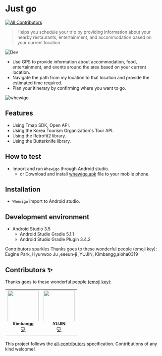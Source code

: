 # Just go
<!-- ALL-CONTRIBUTORS-BADGE:START - Do not remove or modify this section -->
[![All Contributors](https://img.shields.io/badge/all_contributors-2-orange.svg?style=flat-square)](#contributors-)
<!-- ALL-CONTRIBUTORS-BADGE:END -->
> Helps you schedule your trip by providing information about your nearby restaurants, entertainment, and accommodation based on your current location

![Dev][dev-image]
- Use GPS to provide information about accommodation, food, entertainment, and events around the area based on your current location.
- Navigate the path from my location to that location and provide the estimated time required.
- Plan your itinerary by confirming where you want to go.

![whewigo](https://user-images.githubusercontent.com/25261274/77049535-99753000-6a0b-11ea-8dec-d6432f0f8b5c.gif)

## Features
- Using Tmap SDK, Open API.
- Using the Korea Tourism Organization's Tour API.
- Using the Retrofit2 library.
- Using the Butterknife library.

## How to test
- Import and run `Whewigo` through Android studio.
  - or Download and install [whewigo.apk](https://github.com/true-bird/Whewigo/blob/master/app/release/whewigo.apk) file to your mobile phone.

## Installation
- `Whewigo` import to Android studio.

## Development environment
- Android Studio 3.5
  - Android Studio Gradle 5.1.1
  - Android Studio Gradle Plugin 3.4.2


<!-- Markdown link & img dfn's -->
[dev-image]: https://img.shields.io/badge/Dev-Android-green

Contributors sparkles
Thanks goes to these wonderful people (emoji key):
Eugine Park, Hyunwoo Ju	 ,eeeun-ji ,YUJIN, Kimbangg,aloha0319

## Contributors ✨

Thanks goes to these wonderful people ([emoji key](https://allcontributors.org/docs/en/emoji-key)):

<!-- ALL-CONTRIBUTORS-LIST:START - Do not remove or modify this section -->
<!-- prettier-ignore-start -->
<!-- markdownlint-disable -->
<table>
  <tr>
    <td align="center"><a href="https://kimbangg.tistory.com/"><img src="https://avatars.githubusercontent.com/u/49136186?v=4?s=100" width="100px;" alt=""/><br /><sub><b>Kimbangg</b></sub></a><br /><a href="https://github.com/Kimbangg/Whewigo/commits?author=Kimbangg" title="Code">💻</a></td>
    <td align="center"><a href="https://github.com/leejjin"><img src="https://avatars.githubusercontent.com/u/43690969?v=4?s=100" width="100px;" alt=""/><br /><sub><b>YUJIN</b></sub></a><br /><a href="https://github.com/Kimbangg/Whewigo/commits?author=leejjin" title="Code">💻</a></td>
  </tr>
</table>

<!-- markdownlint-restore -->
<!-- prettier-ignore-end -->

<!-- ALL-CONTRIBUTORS-LIST:END -->

This project follows the [all-contributors](https://github.com/all-contributors/all-contributors) specification. Contributions of any kind welcome!